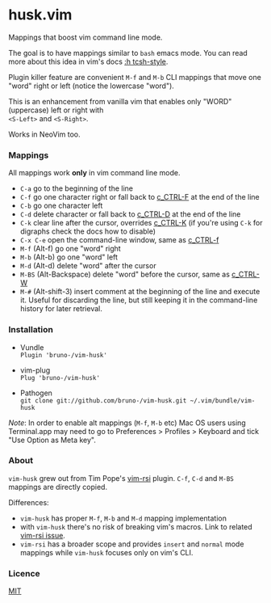 # husk.vim

Mappings that boost vim command line mode.

The goal is to have mappings similar to `bash` emacs mode.
You can read more about this idea in vim's docs
[:h tcsh-style](http://vimdoc.sourceforge.net/htmldoc/cmdline.html#tcsh-style).

Plugin killer feature are convenient `M-f` and `M-b` CLI mappings that move one
"word" right or left (notice the lowercase "word").

This is an enhancement from vanilla vim that enables only "WORD" (uppercase)
left or right with<br/>
`<S-Left>` and `<S-Right>`.

Works in NeoVim too.

### Mappings

All mappings work **only** in vim command line mode.

- `C-a` go to the beginning of the line
- `C-f` go one character right or fall back to
  [c_CTRL-F](http://vimdoc.sourceforge.net/htmldoc/cmdline.html#c_CTRL-F)
  at the end of the line
- `C-b` go one character left
- `C-d` delete character or fall back to
  [c_CTRL-D](http://vimdoc.sourceforge.net/htmldoc/cmdline.html#c_CTRL-D)
  at the end of the line
- `C-k` clear line after the cursor, overrides
  [c_CTRL-K](http://vimdoc.sourceforge.net/htmldoc/cmdline.html#c_CTRL-K)
  (if you're using `C-k` for digraphs check the docs how to disable)
- `C-x C-e` open the command-line window, same as
  [c_CTRL-f](http://vimdoc.sourceforge.net/htmldoc/cmdline.html#c_CTRL-F)
- `M-f` (Alt-f) go one "word" right
- `M-b` (Alt-b) go one "word" left
- `M-d` (Alt-d) delete "word" after the cursor
- `M-BS` (Alt-Backspace) delete "word" before the cursor, same as
  [c_CTRL-W](http://vimdoc.sourceforge.net/htmldoc/cmdline.html#c_CTRL-W)
- `M-#` (Alt-shift-3) insert comment at the beginning of the line and execute
  it. Useful for discarding the line, but still keeping it in the command-line
  history for later retrieval.

### Installation

* Vundle<br/>
`Plugin 'bruno-/vim-husk'`

* vim-plug<br/>
`Plug 'bruno-/vim-husk'`

* Pathogen<br/>
`git clone git://github.com/bruno-/vim-husk.git ~/.vim/bundle/vim-husk`

*Note*: In order to enable alt mappings (`M-f`, `M-b` etc) Mac OS users using
Terminal.app may need to go to Preferences > Profiles > Keyboard and tick
"Use Option as Meta key".

### About

`vim-husk` grew out from Tim Pope's [vim-rsi](https://github.com/tpope/vim-rsi)
plugin. `C-f`, `C-d` and `M-BS` mappings are directly copied.

Differences:

- `vim-husk` has proper `M-f`, `M-b` and `M-d`  mapping implementation
- with `vim-husk` there's no risk of breaking vim's macros. Link to related
  [vim-rsi issue](https://github.com/tpope/vim-rsi/issues/13).
- `vim-rsi` has a broader scope and provides `insert` and `normal` mode
  mappings while `vim-husk` focuses only on vim's CLI.

### Licence

[MIT](LICENSE.md)
